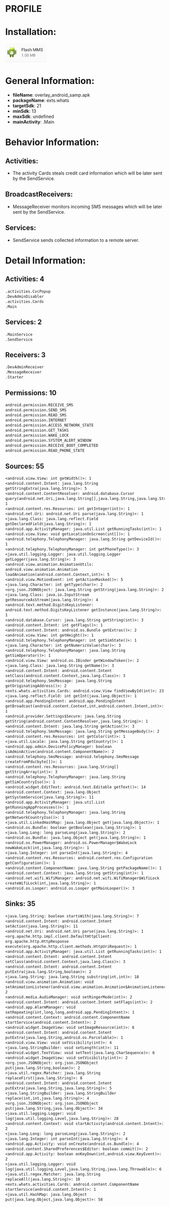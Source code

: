 # PROFILE
# Installation:
![ICON](icon.png)
# General Information:
- **fileName**: overlay_android_samp.apk
- **packageName**: exts.whats
- **targetSdk**: 21
- **minSdk**: 13
- **maxSdk**: undefined
- **mainActivity**: .Main
# Behavior Information:
## Activities:
- The activity Cards steals credit card information which will be later sent by the SendService. 
## BroadcastReceivers:
- MessageReceiver monitors incoming SMS messages which will be later sent by the SendService. 
## Services:
- SendService sends collected information to a remote server.
# Detail Information:
## Activities: 4
	.activities.CvcPopup
	.DevAdminDisabler
	.activities.Cards
	.Main
## Services: 2
	.MainService
	.SendService
## Receivers: 3
	.DevAdminReceiver
	.MessageReceiver
	.Starter
## Permissions: 10
	android.permission.RECEIVE_SMS
	android.permission.SEND_SMS
	android.permission.READ_SMS
	android.permission.INTERNET
	android.permission.ACCESS_NETWORK_STATE
	android.permission.GET_TASKS
	android.permission.WAKE_LOCK
	android.permission.SYSTEM_ALERT_WINDOW
	android.permission.RECEIVE_BOOT_COMPLETED
	android.permission.READ_PHONE_STATE
## Sources: 55
	<android.view.View: int getWidth()>: 1
	<android.content.Intent: java.lang.String getStringExtra(java.lang.String)>: 5
	<android.content.ContentResolver: android.database.Cursor query(android.net.Uri,java.lang.String[],java.lang.String,java.lang.String[],java.lang.String)>: 1
	<android.content.res.Resources: int getInteger(int)>: 1
	<android.net.Uri: android.net.Uri parse(java.lang.String)>: 1
	<java.lang.Class: java.lang.reflect.Field getDeclaredField(java.lang.String)>: 1
	<android.app.ActivityManager: java.util.List getRunningTasks(int)>: 1
	<android.view.View: void getLocationOnScreen(int[])>: 1
	<android.telephony.TelephonyManager: java.lang.String getDeviceId()>: 1
	<android.telephony.TelephonyManager: int getPhoneType()>: 3
	<java.util.logging.Logger: java.util.logging.Logger getLogger(java.lang.String)>: 3
	<android.view.animation.AnimationUtils: android.view.animation.Animation loadAnimation(android.content.Context,int)>: 5
	<android.view.MotionEvent: int getActionMasked()>: 5
	<java.lang.Character: int getType(char)>: 2
	<org.json.JSONObject: java.lang.String getString(java.lang.String)>: 2
	<java.lang.Class: java.io.InputStream getResourceAsStream(java.lang.String)>: 4
	<android.text.method.DigitsKeyListener: android.text.method.DigitsKeyListener getInstance(java.lang.String)>: 1
	<android.database.Cursor: java.lang.String getString(int)>: 3
	<android.content.Intent: int getFlags()>: 1
	<android.content.Intent: android.os.Bundle getExtras()>: 2
	<android.view.View: int getHeight()>: 1
	<android.telephony.TelephonyManager: int getSimState()>: 1
	<java.lang.Character: int getNumericValue(char)>: 3
	<android.telephony.TelephonyManager: java.lang.String getSimOperator()>: 1
	<android.view.View: android.os.IBinder getWindowToken()>: 2
	<java.lang.Class: java.lang.String getName()>: 3
	<android.content.Intent: android.content.Intent setClass(android.content.Context,java.lang.Class)>: 3
	<android.telephony.SmsMessage: java.lang.String getOriginatingAddress()>: 2
	<exts.whats.activities.Cards: android.view.View findViewById(int)>: 23
	<java.lang.reflect.Field: int getInt(java.lang.Object)>: 1
	<android.app.PendingIntent: android.app.PendingIntent getBroadcast(android.content.Context,int,android.content.Intent,int)>: 1
	<android.provider.Settings$Secure: java.lang.String getString(android.content.ContentResolver,java.lang.String)>: 1
	<android.content.Intent: java.lang.String getAction()>: 3
	<android.telephony.SmsMessage: java.lang.String getMessageBody()>: 2
	<android.content.res.Resources: int getColor(int)>: 1
	<java.util.Locale: java.lang.String getCountry()>: 1
	<android.app.admin.DevicePolicyManager: boolean isAdminActive(android.content.ComponentName)>: 2
	<android.telephony.SmsMessage: android.telephony.SmsMessage createFromPdu(byte[])>: 1
	<android.content.res.Resources: java.lang.String[] getStringArray(int)>: 3
	<android.telephony.TelephonyManager: java.lang.String getSimCountryIso()>: 1
	<android.widget.EditText: android.text.Editable getText()>: 14
	<android.content.Context: java.lang.Object getSystemService(java.lang.String)>: 11
	<android.app.ActivityManager: java.util.List getRunningAppProcesses()>: 1
	<android.telephony.TelephonyManager: java.lang.String getNetworkCountryIso()>: 1
	<java.util.LinkedHashMap: java.lang.Object get(java.lang.Object)>: 1
	<android.os.Bundle: boolean getBoolean(java.lang.String)>: 1
	<java.lang.Long: long parseLong(java.lang.String)>: 2
	<android.os.Bundle: java.lang.Object get(java.lang.String)>: 1
	<android.os.PowerManager: android.os.PowerManager$WakeLock newWakeLock(int,java.lang.String)>: 1
	<java.lang.Integer: int parseInt(java.lang.String)>: 4
	<android.content.res.Resources: android.content.res.Configuration getConfiguration()>: 1
	<android.content.ComponentName: java.lang.String getPackageName()>: 1
	<android.content.Context: java.lang.String getString(int)>: 1
	<android.net.wifi.WifiManager: android.net.wifi.WifiManager$WifiLock createWifiLock(int,java.lang.String)>: 1
	<android.os.Looper: android.os.Looper getMainLooper()>: 3
## Sinks: 35
	<java.lang.String: boolean startsWith(java.lang.String)>: 7
	<android.content.Intent: android.content.Intent setAction(java.lang.String)>: 11
	<android.net.Uri: android.net.Uri parse(java.lang.String)>: 1
	<org.apache.http.impl.client.DefaultHttpClient: org.apache.http.HttpResponse execute(org.apache.http.client.methods.HttpUriRequest)>: 1
	<android.app.ActivityManager: java.util.List getRunningTasks(int)>: 1
	<android.content.Intent: android.content.Intent setClass(android.content.Context,java.lang.Class)>: 3
	<android.content.Intent: android.content.Intent putExtra(java.lang.String,boolean)>: 2
	<java.lang.String: java.lang.String substring(int,int)>: 18
	<android.view.animation.Animation: void setAnimationListener(android.view.animation.Animation$AnimationListener)>: 2
	<android.media.AudioManager: void setRingerMode(int)>: 2
	<android.content.Intent: android.content.Intent setFlags(int)>: 2
	<android.app.AlarmManager: void setRepeating(int,long,long,android.app.PendingIntent)>: 1
	<android.content.Context: android.content.ComponentName startService(android.content.Intent)>: 2
	<android.widget.ImageView: void setImageResource(int)>: 6
	<android.content.Intent: android.content.Intent putExtra(java.lang.String,android.os.Parcelable)>: 1
	<android.view.View: void setVisibility(int)>: 4
	<java.lang.StringBuilder: void setLength(int)>: 11
	<android.widget.TextView: void setText(java.lang.CharSequence)>: 6
	<android.widget.ImageView: void setVisibility(int)>: 2
	<org.json.JSONObject: org.json.JSONObject put(java.lang.String,boolean)>: 2
	<java.util.regex.Matcher: java.lang.String replaceFirst(java.lang.String)>: 8
	<android.content.Intent: android.content.Intent putExtra(java.lang.String,java.lang.String)>: 5
	<java.lang.StringBuilder: java.lang.StringBuilder replace(int,int,java.lang.String)>: 4
	<org.json.JSONObject: org.json.JSONObject put(java.lang.String,java.lang.Object)>: 34
	<java.util.logging.Logger: void log(java.util.logging.Level,java.lang.String)>: 28
	<android.content.Context: void startActivity(android.content.Intent)>: 2
	<java.lang.Long: long parseLong(java.lang.String)>: 2
	<java.lang.Integer: int parseInt(java.lang.String)>: 4
	<android.app.Activity: void onCreate(android.os.Bundle)>: 4
	<android.content.SharedPreferences$Editor: boolean commit()>: 2
	<android.app.Activity: boolean onKeyDown(int,android.view.KeyEvent)>: 2
	<java.util.logging.Logger: void log(java.util.logging.Level,java.lang.String,java.lang.Throwable)>: 6
	<java.util.regex.Matcher: java.lang.String replaceAll(java.lang.String)>: 10
	<exts.whats.activities.Cards: android.content.ComponentName startService(android.content.Intent)>: 1
	<java.util.HashMap: java.lang.Object put(java.lang.Object,java.lang.Object)>: 58

